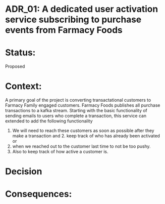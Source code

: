 # ADR_01: A dedicated user activation service subscribing to purchase events from Farmacy Foods

# Status: 
Proposed

# Context:
A primary goal of the project is converting transactational customers to Farmacy Family engaged customers. Farmacy Foods publishes all purchase transactions to a kafka stream. Starting with the basic functionality of sending emails to users who complete a transaction, this service can extended to add the following functionality 
1. We will need to reach these customers as soon as possible after they make a transaction and  2. keep track of who has already been activated or 
3. when we reached out to the customer last time to not be too pushy. 
4. Also to keep track of how active a customer is.

# Decision



# Consequences:

